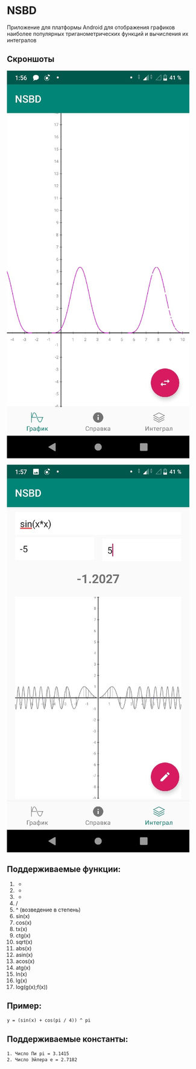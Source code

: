 # NSBD
Приложение для платформы Android для отображения графиков наиболее популярных триганометрических функций и вычисления их интегралов

## Скроншоты
![alt text](images/1.jpg "graphic") 

![alt text](images/2.jpg "integral") 



## Поддерживаемые функции:
1. +
2. -
3. *
4. /
5. ^ (возведение в степень)
6. sin(x)
7. cos(x)
8. tx(x)
9. ctg(x)
10. sqrt(x)
11. abs(x)
12. asin(x)
13. acos(x)
14. atg(x)
15. ln(x)
16. lg(x)
17. log(g(x);f(x))
## Пример:
    y = (sin(x) + cos(pi / 4)) ^ pi
## Поддерживаемые константы:
    1. Число Пи pi = 3.1415
    2. Число Эйлера e = 2.7182